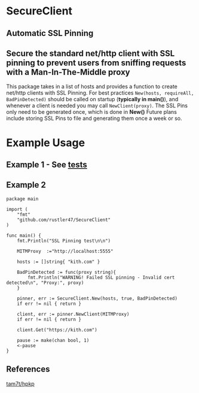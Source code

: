 # SecureClient
 ## Automatic SSL Pinning

 ## Secure the standard net/http client with **SSL pinning** to prevent users from sniffing requests with a **Man-In-The-Middle** proxy
 
This package takes in a list of hosts and provides a function to create net/http clients with SSL Pinning. 
For best practices
```New(hosts, requireAll, BadPinDetected)``` should be called on startup (**typically in main()**), and whenever a client is needed you may call ```NewClient(proxy)```. The SSL Pins only need to be generated once, which is done in **New()**
Future plans include storing SSL Pins to file and generating them once a week or so.
 
 
# Example Usage

## Example 1 - See [tests](https://github.com/rustler47/SecureClient/blob/master/testing/main.go)

## Example 2 
```
package main

import (
	"fmt"
	"github.com/rustler47/SecureClient"
)

func main() {
	fmt.Println("SSL Pinning test\n\n")

	MITMProxy  :="http://localhost:5555"

	hosts := []string{ "kith.com" }

	BadPinDetected := func(proxy string){
		fmt.Println("WARNING! Failed SSL pinning - Invalid cert detected\n", "Proxy:", proxy)
	}
	
	pinner, err := SecureClient.New(hosts, true, BadPinDetected)
	if err != nil { return }

	client, err := pinner.NewClient(MITMProxy)
	if err != nil { return }
	
	client.Get("https://kith.com")
	
	pause := make(chan bool, 1)
	<-pause
}
```

## References
[tam7t/hpkp](https://github.com/tam7t/hpkp/)

